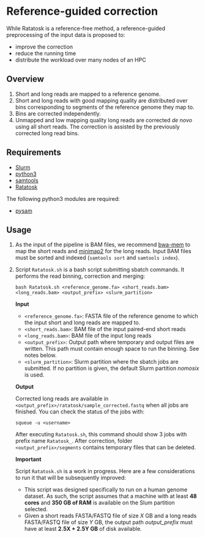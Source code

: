 # Reference-guided correction

While Ratatosk is a reference-free method, a reference-guided preprocessing of the input data is proposed to:
- improve the correction
- reduce the running time
- distribute the workload over many nodes of an HPC

## Overview

1. Short and long reads are mapped to a reference genome.
2. Short and long reads with good mapping quality are distributed over bins corresponding to segments of the reference genome they map to.
3. Bins are corrected independently.
4. Unmapped and low mapping quality long reads are corrected *de novo* using all short reads. The correction is assisted by the previously corrected long read bins.

## Requirements

* [Slurm](https://slurm.schedmd.com)
* [python3](https://python.org)
* [samtools](https://htslib.org)
* [Ratatosk](https://github.com/GuillaumeHolley/Ratatosk)

The following python3 modules are required:
* [pysam](https://pysam.readthedocs.io)

## Usage

1. As the input of the pipeline is BAM files, we recommend [bwa-mem](https://github.com/lh3/bwa) to map the short reads and [minimap2](https://github.com/lh3/minimap2) for the long reads. Input BAM files must be sorted and indexed (`samtools sort` and `samtools index`).

2. Script `Ratatosk.sh` is a bash script submitting sbatch commands. It performs the read binning, correction and merging:
	```
	bash Ratatosk.sh <reference_genome.fa> <short_reads.bam> <long_reads.bam> <output_prefix> <slurm_partition>
	```

	**Input**

	- `<reference_genome.fa>`: FASTA file of the reference genome to which the input short and long reads are mapped to.
	- `<short_reads.bam>`: BAM file of the input paired-end short reads
	- `<long_reads.bam>`: BAM file of the input long reads
	- `<output_prefix>`: Output path where temporary and output files are written. This path must contain enough space to run the binning. See notes below.
	- `<slurm_partition>`: Slurm partition where the sbatch jobs are submitted. If no partition is given, the default Slurm partition *nomosix* is used.

	**Output**

	Corrected long reads are available in `<output_prefix>/ratatosk/sample_corrected.fastq` when all jobs are finished. You can check the status of the jobs with:
	```
	squeue -u <username>
	```
	After executing `Ratatosk.sh`, this command should show 3 jobs with prefix name `Ratatosk_`. After correction, folder `<output_prefix>/segments` contains temporary files that can be deleted.


	**Important**

	Script `Ratatosk.sh` is a work in progress. Here are a few considerations to run it that will be subsequently improved:

	- This script was designed specifically to run on a human genome dataset. As such, the script assumes that a machine with at least **48 cores** and **350 GB of RAM** is available on the Slum partition selected.
	- Given a short reads FASTA/FASTQ file of size *X* GB and a long reads FASTA/FASTQ file of size *Y* GB, the output path *output_prefix* must have at least **2.5X + 2.5Y GB** of disk available.